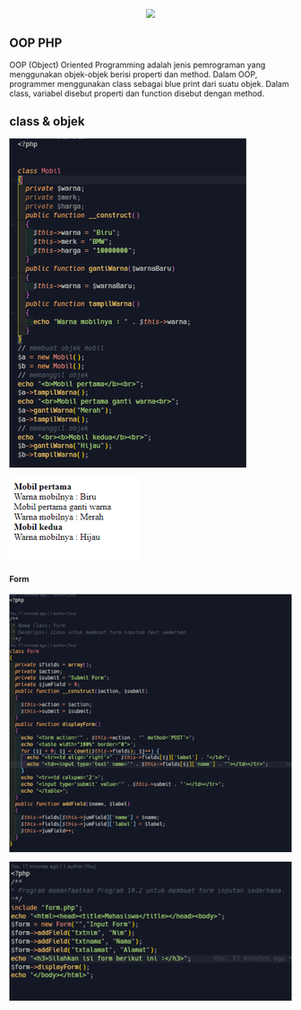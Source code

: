 <p align="center"><a href="https://github.com/taufiqalif" target="_blank"><img src="https://github.com/taufiqalif/Lab8Web/blob/master/img/taufiq.png" width="400"></a></p>

## OOP PHP

<p>OOP (Object) Oriented Programming adalah jenis pemrograman yang menggunakan objek-objek berisi properti dan method. Dalam OOP, programmer menggunakan class sebagai blue print dari suatu objek. Dalam class, variabel disebut properti dan function disebut dengan method.</p>

<h2>class & objek</h2>

![01.png](img/01.png)

![02.png](img/02.png)

<h4>Form</h4>

![03.png](img/03.png)

![04.png](img/04.png)
